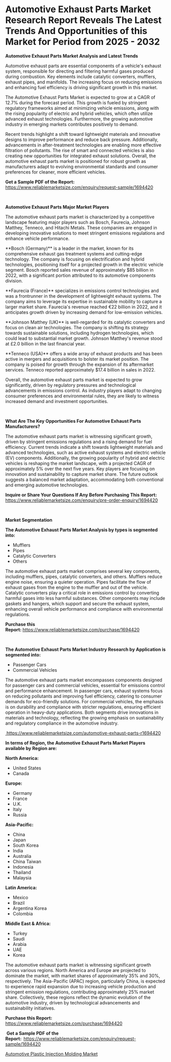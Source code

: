 <p><h1>Automotive Exhaust Parts Market Research Report Reveals The Latest Trends And Opportunities of this Market for Period from 2025 - 2032</h1></p><p><strong>Automotive Exhaust Parts Market Analysis and Latest Trends</strong></p>
<p><p>Automotive exhaust parts are essential components of a vehicle's exhaust system, responsible for directing and filtering harmful gases produced during combustion. Key elements include catalytic converters, mufflers, exhaust pipes, and manifolds. The increasing focus on reducing emissions and enhancing fuel efficiency is driving significant growth in this market.</p><p>The Automotive Exhaust Parts Market is expected to grow at a CAGR of 12.7% during the forecast period. This growth is fueled by stringent regulatory frameworks aimed at minimizing vehicle emissions, along with the rising popularity of electric and hybrid vehicles, which often utilize advanced exhaust technologies. Furthermore, the growing automotive industry in emerging markets contributes positively to demand.</p><p>Recent trends highlight a shift toward lightweight materials and innovative designs to improve performance and reduce back pressure. Additionally, advancements in after-treatment technologies are enabling more effective filtration of pollutants. The rise of smart and connected vehicles is also creating new opportunities for integrated exhaust solutions. Overall, the automotive exhaust parts market is positioned for robust growth as manufacturers adapt to evolving environmental standards and consumer preferences for cleaner, more efficient vehicles.</p></p>
<p><strong>Get a Sample PDF of the Report:&nbsp;</strong> <a href="https://www.reliablemarketsize.com/enquiry/request-sample/1694420?utm_campaign=3254&utm_medium=2&utm_source=Github&utm_content=ia&utm_term=30032025&utm_id=automotive-exhaust-parts">https://www.reliablemarketsize.com/enquiry/request-sample/1694420</a></p>
<p>&nbsp;</p>
<p><strong>Automotive Exhaust Parts Major Market Players</strong></p>
<p><p>The automotive exhaust parts market is characterized by a competitive landscape featuring major players such as Bosch, Faurecia, Johnson Matthey, Tenneco, and Hitachi Metals. These companies are engaged in developing innovative solutions to meet stringent emissions regulations and enhance vehicle performance.</p><p>**Bosch (Germany)** is a leader in the market, known for its comprehensive exhaust gas treatment systems and cutting-edge technology. The company is focusing on electrification and hybrid technologies, positioning itself for a projected growth in the electric vehicle segment. Bosch reported sales revenue of approximately $85 billion in 2022, with a significant portion attributed to its automotive components division.</p><p>**Faurecia (France)** specializes in emissions control technologies and was a frontrunner in the development of lightweight exhaust systems. The company aims to leverage its expertise in sustainable mobility to capture a larger market share. Faurecia's revenue reached €22 billion in 2022, and it anticipates growth driven by increasing demand for low-emission vehicles.</p><p>**Johnson Matthey (UK)** is well-regarded for its catalytic converters and focus on clean air technologies. The company is shifting its strategy towards sustainable solutions, including hydrogen technologies, which could lead to substantial market growth. Johnson Matthey's revenue stood at £2.0 billion in the last financial year.</p><p>**Tenneco (USA)** offers a wide array of exhaust products and has been active in mergers and acquisitions to bolster its market position. The company is poised for growth through the expansion of its aftermarket services. Tenneco reported approximately $17.4 billion in sales in 2022.</p><p>Overall, the automotive exhaust parts market is expected to grow significantly, driven by regulatory pressures and technological advancements in emissions control. As industry players adapt to changing consumer preferences and environmental rules, they are likely to witness increased demand and investment opportunities.</p></p>
<p>&nbsp;</p>
<p><strong>What Are The Key Opportunities For Automotive Exhaust Parts Manufacturers?</strong></p>
<p><p>The automotive exhaust parts market is witnessing significant growth, driven by stringent emissions regulations and a rising demand for fuel efficiency. Current trends indicate a shift towards lightweight materials and advanced technologies, such as active exhaust systems and electric vehicle (EV) components. Additionally, the growing popularity of hybrid and electric vehicles is reshaping the market landscape, with a projected CAGR of approximately 5% over the next five years. Key players are focusing on innovation and sustainability to capture market share. The future outlook suggests a balanced market adaptation, accommodating both conventional and emerging automotive technologies.</p></p>
<p><strong>Inquire or Share Your Questions If Any Before Purchasing This Report:</strong> <a href="https://www.reliablemarketsize.com/enquiry/pre-order-enquiry/1694420?utm_campaign=3254&utm_medium=2&utm_source=Github&utm_content=ia&utm_term=30032025&utm_id=automotive-exhaust-parts">https://www.reliablemarketsize.com/enquiry/pre-order-enquiry/1694420</a></p>
<p>&nbsp;</p>
<p><strong>Market Segmentation</strong></p>
<p><strong>The Automotive Exhaust Parts Market Analysis by types is segmented into:</strong></p>
<p><ul><li>Mufflers</li><li>Pipes</li><li>Catalytic Converters</li><li>Others</li></ul></p>
<p><p>The automotive exhaust parts market comprises several key components, including mufflers, pipes, catalytic converters, and others. Mufflers reduce engine noise, ensuring a quieter operation. Pipes facilitate the flow of exhaust gases from the engine to the muffler and out of the vehicle. Catalytic converters play a critical role in emissions control by converting harmful gases into less harmful substances. Other components may include gaskets and hangers, which support and secure the exhaust system, enhancing overall vehicle performance and compliance with environmental regulations.</p></p>
<p><strong>Purchase this Report:&nbsp;</strong><a href="https://www.reliablemarketsize.com/purchase/1694420?utm_campaign=3254&utm_medium=2&utm_source=Github&utm_content=ia&utm_term=30032025&utm_id=automotive-exhaust-parts">https://www.reliablemarketsize.com/purchase/1694420</a></p>
<p>&nbsp;</p>
<p><strong>The Automotive Exhaust Parts Market Industry Research by Application is segmented into:</strong></p>
<p><ul><li>Passenger Cars</li><li>Commercial Vehicles</li></ul></p>
<p><p>The automotive exhaust parts market encompasses components designed for passenger cars and commercial vehicles, essential for emissions control and performance enhancement. In passenger cars, exhaust systems focus on reducing pollutants and improving fuel efficiency, catering to consumer demands for eco-friendly solutions. For commercial vehicles, the emphasis is on durability and compliance with stricter regulations, ensuring efficient operation in heavy-duty applications. Both segments drive innovations in materials and technology, reflecting the growing emphasis on sustainability and regulatory compliance in the automotive industry.</p></p>
<p><a href="https://www.reliablemarketsize.com/automotive-exhaust-parts-r1694420?utm_campaign=3254&utm_medium=2&utm_source=Github&utm_content=ia&utm_term=30032025&utm_id=automotive-exhaust-parts">&nbsp;https://www.reliablemarketsize.com/automotive-exhaust-parts-r1694420</a></p>
<p><strong>In terms of Region, the Automotive Exhaust Parts Market Players available by Region are:</strong></p>
<p>
    <p> <strong> North America: </strong>
        <ul>
            <li>United States</li>
            <li>Canada</li>
        </ul>
        </p> 
    <p> <strong> Europe: </strong>
        <ul>
            <li>Germany</li>
            <li>France</li>
            <li>U.K.</li>
            <li>Italy</li>
            <li>Russia</li>
        </ul>
        </p> 
    <p> <strong> Asia-Pacific: </strong>
        <ul>
            <li>China</li>
            <li>Japan</li>
            <li>South Korea</li>
            <li>India</li>
            <li>Australia</li>
            <li>China Taiwan</li>
            <li>Indonesia</li>
            <li>Thailand</li>
            <li>Malaysia</li>
        </ul>
        </p> 
    <p> <strong> Latin America: </strong>
        <ul>
            <li>Mexico</li>
            <li>Brazil</li>
            <li>Argentina Korea</li>
            <li>Colombia</li>
        </ul>
        </p> 
    <p> <strong> Middle East & Africa: </strong>
        <ul>
            <li>Turkey</li>
            <li>Saudi</li>
            <li>Arabia</li>
            <li>UAE</li>
            <li>Korea</li>
        </ul>
    </p>
    </p>
<p><p>The automotive exhaust parts market is witnessing significant growth across various regions. North America and Europe are projected to dominate the market, with market shares of approximately 35% and 30%, respectively. The Asia-Pacific (APAC) region, particularly China, is expected to experience rapid expansion due to increasing vehicle production and stringent emission regulations, contributing approximately 25% market share. Collectively, these regions reflect the dynamic evolution of the automotive industry, driven by technological advancements and sustainability initiatives.</p></p>
<p><strong>Purchase this Report: </strong><a href="https://www.reliablemarketsize.com/purchase/1694420?utm_campaign=3254&utm_medium=2&utm_source=Github&utm_content=ia&utm_term=30032025&utm_id=automotive-exhaust-parts">https://www.reliablemarketsize.com/purchase/1694420</a></p>
<p>&nbsp;<strong>Get a Sample PDF of the Report:&nbsp;&nbsp;</strong><a href="https://www.reliablemarketsize.com/enquiry/request-sample/1694420?utm_campaign=3254&utm_medium=2&utm_source=Github&utm_content=ia&utm_term=30032025&utm_id=automotive-exhaust-parts">https://www.reliablemarketsize.com/enquiry/request-sample/1694420</a></p>
<p><strong></strong></p>
<p><p><a href="https://github.com/shirlantosx7/Market-Research-Report-List-1/blob/main/automotive-plastic-injection-molding-market.md?utm_campaign=3254&utm_medium=2&utm_source=Github&utm_content=ia&utm_term=30032025&utm_id=automotive-exhaust-parts">Automotive Plastic Injection Molding Market</a></p></p>